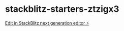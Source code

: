 # stackblitz-starters-ztzigx3

[Edit in StackBlitz next generation editor ⚡️](https://stackblitz.com/~/github.com/anshixx/stackblitz-starters-ztzigx3)